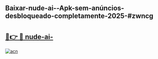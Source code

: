 ## Baixar-nude-ai--Apk-sem-anúncios-desbloqueado-completamente-2025-#zwncg

# <h2><a href="https://ainizakaria.my?title=nude-ai-&ref=20M">🔗👉 🔴 nude-ai-</a></h2>

[![acn](https://github.com/user-attachments/assets/0f9c940e-d8b0-45ae-aac7-cd30a18b3e1c)](https://ainizakaria.my?title=nude-ai-&ref=20M)

